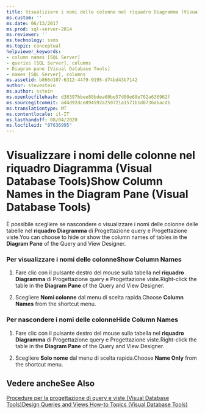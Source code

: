 ```yaml
---
title: Visualizzare i nomi delle colonne nel riquadro Diagramma (Visual Database Tools) | Microsoft Docs
ms.custom: ''
ms.date: 06/13/2017
ms.prod: sql-server-2014
ms.reviewer: ''
ms.technology: ssms
ms.topic: conceptual
helpviewer_keywords:
- column names [SQL Server]
- queries [SQL Server], columns
- Diagram pane [Visual Database Tools]
- names [SQL Server], columns
ms.assetid: b866d107-6312-44f9-9195-d74bd43b7142
author: stevestein
ms.author: sstein
ms.openlocfilehash: d36397bbee88bdea60be57d80e68e762a636962f
ms.sourcegitcommit: ad4d92dce894592a259721a1571b1d8736abacdb
ms.translationtype: MT
ms.contentlocale: it-IT
ms.lasthandoff: 08/04/2020
ms.locfileid: "87636995"
---
```

# <a name="show-column-names-in-the-diagram-pane-visual-database-tools"></a><span data-ttu-id="cecfa-102">Visualizzare i nomi delle colonne nel riquadro Diagramma (Visual Database Tools)</span><span class="sxs-lookup"><span data-stu-id="cecfa-102">Show Column Names in the Diagram Pane (Visual Database Tools)</span></span>
  <span data-ttu-id="cecfa-103">È possibile scegliere se nascondere o visualizzare i nomi delle colonne delle tabelle nel **riquadro Diagramma** di Progettazione query e Progettazione viste.</span><span class="sxs-lookup"><span data-stu-id="cecfa-103">You can choose to hide or show the column names of tables in the **Diagram Pane** of the Query and View Designer.</span></span>  
  
### <a name="show-column-names"></a><span data-ttu-id="cecfa-104">Per visualizzare i nomi delle colonne</span><span class="sxs-lookup"><span data-stu-id="cecfa-104">Show Column Names</span></span>  
  
1.  <span data-ttu-id="cecfa-105">Fare clic con il pulsante destro del mouse sulla tabella nel **riquadro Diagramma** di Progettazione query e Progettazione viste.</span><span class="sxs-lookup"><span data-stu-id="cecfa-105">Right-click the table in the **Diagram Pane** of the Query and View Designer.</span></span>  
  
2.  <span data-ttu-id="cecfa-106">Scegliere **Nomi colonne** dal menu di scelta rapida.</span><span class="sxs-lookup"><span data-stu-id="cecfa-106">Choose **Column Names** from the shortcut menu.</span></span>  
  
### <a name="hide-column-names"></a><span data-ttu-id="cecfa-107">Per nascondere i nomi delle colonne</span><span class="sxs-lookup"><span data-stu-id="cecfa-107">Hide Column Names</span></span>  
  
1.  <span data-ttu-id="cecfa-108">Fare clic con il pulsante destro del mouse sulla tabella nel **riquadro Diagramma** di Progettazione query e Progettazione viste.</span><span class="sxs-lookup"><span data-stu-id="cecfa-108">Right-click the table in the **Diagram Pane** of the Query and View Designer.</span></span>  
  
2.  <span data-ttu-id="cecfa-109">Scegliere **Solo nome** dal menu di scelta rapida.</span><span class="sxs-lookup"><span data-stu-id="cecfa-109">Choose **Name Only** from the shortcut menu.</span></span>  
  
## <a name="see-also"></a><span data-ttu-id="cecfa-110">Vedere anche</span><span class="sxs-lookup"><span data-stu-id="cecfa-110">See Also</span></span>  
 [<span data-ttu-id="cecfa-111">Procedure per la progettazione di query e viste &#40;Visual Database Tools&#41;</span><span class="sxs-lookup"><span data-stu-id="cecfa-111">Design Queries and Views How-to Topics &#40;Visual Database Tools&#41;</span></span>](visual-database-tools.md)  
  
  
